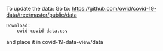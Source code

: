 To update the data:
	Go to:
		https://github.com/owid/covid-19-data/tree/master/public/data

	Download: 
		owid-covid-data.csv

and place it in covid-19-data-view/data